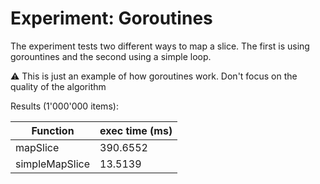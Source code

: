 # Experiment: Goroutines

The experiment tests two different ways to map a slice.
The first is using gorountines and the second using a simple loop.

:warning: This is just an example of how goroutines work. Don't focus on the quality of the algorithm


Results (1'000'000 items):

| Function       | exec time (ms) |
| -------------- | -------------- |
| mapSlice       | 390.6552       |
| simpleMapSlice | 13.5139        |
